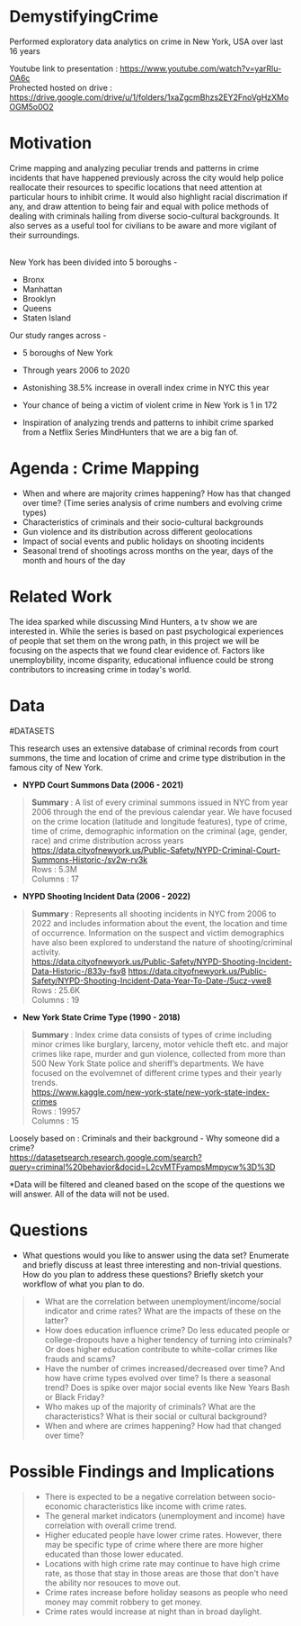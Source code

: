 # DemystifyingCrime
Performed exploratory data analytics on crime in New York, USA over last 16 years

Youtube link to presentation : https://www.youtube.com/watch?v=yarRlu-OA6c <br>
Prohected hosted on drive : https://drive.google.com/drive/u/1/folders/1xaZgcmBhzs2EY2FnoVgHzXMoOGM5o0O2

# Motivation

Crime mapping and analyzing peculiar trends and patterns in crime incidents that have happened previously across the city would help police reallocate their resources to specific locations that need attention at particular hours to inhibit crime. It would also highlight racial discrimation if any, and draw attention to being fair and equal with police methods of dealing with criminals hailing from diverse socio-cultural backgrounds. It also serves as a useful tool for civilians to be aware and more vigilant of their surroundings.
<br>
<br>

New York has been divided into 5 boroughs -
- Bronx
- Manhattan
- Brooklyn
- Queens
- Staten Island

Our study ranges across -
- 5 boroughs of New York
- Through years 2006 to 2020

- Astonishing 38.5% increase in overall index crime in NYC this year
- Your chance of being a victim of violent crime in New York is 1 in 172
- Inspiration of analyzing trends and patterns to inhibit crime sparked from a Netflix Series MindHunters that we are a big fan of.

# Agenda : Crime Mapping

- When and where are majority crimes happening? How has that changed over time?
(Time series analysis of crime numbers and evolving crime types)
- Characteristics of criminals and their socio-cultural backgrounds
- Gun violence and its distribution across different geolocations
- Impact of social events and public holidays on shooting incidents
- Seasonal trend of shootings across months on the year, days of the month and hours of the day

# Related Work

The idea sparked while discussing Mind Hunters, a tv show we are interested in. While the series is based on past psychological experiences of people that set them on the wrong path, in this project we will be focusing on the aspects that we found clear evidence of. Factors like unemploybility, income disparity, educational influence could be strong contributors to increasing crime in today's world.

# Data

#DATASETS

This research uses an extensive database of criminal records from court summons, the time and location of crime and crime type distribution in the famous city of New York.

- <b> NYPD Court Summons Data (2006 - 2021)
>  Summary </b> : A list of every criminal summons issued in NYC from year 2006 through the end of the previous calendar year. We have focused on the crime location (latitude and longitude features), type of crime, time of crime, demographic information on the criminal (age, gender, race) and crime distribution across years <br>
> https://data.cityofnewyork.us/Public-Safety/NYPD-Criminal-Court-Summons-Historic-/sv2w-rv3k <br>
 Rows : 5.3M <br>
 Columns : 17 <br>


- <b> NYPD Shooting Incident Data (2006 - 2022)
>  Summary </b> : Represents all shooting incidents in NYC from 2006 to 2022 and includes information about the event, the location and time of occurrence. Information on the suspect and victim demographics have also been explored to understand the nature of shooting/criminal activity. <br>
> https://data.cityofnewyork.us/Public-Safety/NYPD-Shooting-Incident-Data-Historic-/833y-fsy8 
https://data.cityofnewyork.us/Public-Safety/NYPD-Shooting-Incident-Data-Year-To-Date-/5ucz-vwe8 <br>
> Rows : 25.6K <br>
> Columns : 19 <br>

- <b> New York State Crime Type (1990 - 2018) 
>  Summary </b> : Index crime data consists of types of crime including minor crimes like burglary, larceny, motor vehicle theft etc. and major crimes like rape, murder and gun violence, collected from more than 500 New York State police and sheriff’s departments. We have focused on the evolvemnet of different crime types and their yearly trends. <br>
> https://www.kaggle.com/new-york-state/new-york-state-index-crimes <br>
> Rows : 19957 <br>
> Columns : 15 <br>

Loosely based on : Criminals and their background - Why someone did a crime? <br>
https://datasetsearch.research.google.com/search?query=criminal%20behavior&docid=L2cvMTFyampsMmpycw%3D%3D <br>

*Data will be filtered and cleaned based on the scope of the questions we will answer. All of the data will not be used.

# Questions

- What questions would you like to answer using the data set? Enumerate and briefly discuss at least three interesting and non-trivial questions. How do you plan to address these questions? Briefly sketch your workflow of what you plan to do.
> - What are the correlation between unemployment/income/social indicator and crime rates? What are the impacts of these on the latter?
> - How does education influence crime? Do less educated people or college-dropouts have a higher tendency of turning into criminals? Or does higher education contribute to white-collar crimes like frauds and scams?
> - Have the number of crimes increased/decreased over time? And how have crime types evolved over time? Is there a seasonal trend? Does is spike over major social events like New Years Bash or Black Friday?
> - Who makes up of the majority of criminals? What are the characteristics? What is their social or cultural background?
> - When and where are crimes happening? How had that changed over time? 

# Possible Findings and Implications

> - There is expected to be a negative correlation between socio-economic characteristics like income with crime rates.
> - The general market indicators (unemployment and income) have correlation with overall crime trend. 
> - Higher educated people have lower crime rates. However, there may be specific type of crime where there are more higher educated than those lower educated.
> - Locations with high crime rate may continue to have high crime rate, as those that stay in those areas are those that don't have the ability nor resouces to move out.
> - Crime rates increase before holiday seasons as people who need money may commit robbery to get money.
> - Crime rates would increase at night than in broad daylight.
